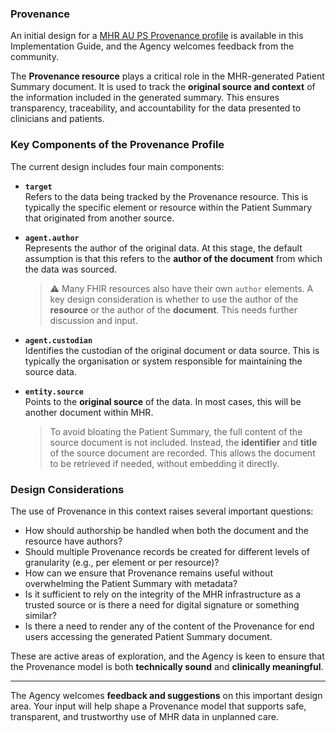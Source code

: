 ### Provenance

An initial design for a [MHR AU PS Provenance profile](StructureDefinition-mhr-au-ps-provenance.profile.json.html) is available in this Implementation Guide, and the Agency welcomes feedback from the community.

The **Provenance resource** plays a critical role in the MHR-generated Patient Summary document. It is used to track the **original source and context** of the information included in the generated summary. This ensures transparency, traceability, and accountability for the data presented to clinicians and patients.

### Key Components of the Provenance Profile

The current design includes four main components:

- **`target`**  
  Refers to the data being tracked by the Provenance resource. This is typically the specific element or resource within the Patient Summary that originated from another source.

- **`agent.author`**  
  Represents the author of the original data. At this stage, the default assumption is that this refers to the **author of the document** from which the data was sourced.  
  > ⚠️ Many FHIR resources also have their own `author` elements. A key design consideration is whether to use the author of the **resource** or the author of the **document**. This needs further discussion and input.

- **`agent.custodian`**  
  Identifies the custodian of the original document or data source. This is typically the organisation or system responsible for maintaining the source data.

- **`entity.source`**  
  Points to the **original source** of the data. In most cases, this will be another document within MHR.  
  > To avoid bloating the Patient Summary, the full content of the source document is not included. Instead, the **identifier** and **title** of the source document are recorded. This allows the document to be retrieved if needed, without embedding it directly.

### Design Considerations

The use of Provenance in this context raises several important questions:

- How should authorship be handled when both the document and the resource have authors?
- Should multiple Provenance records be created for different levels of granularity (e.g., per element or per resource)?
- How can we ensure that Provenance remains useful without overwhelming the Patient Summary with metadata?
- Is it sufficient to rely on the integrity of the MHR infrastructure as a trusted source or is there a need for digital signature or something similar?
- Is there a need to render any of the content of the Provenance for end users accessing the generated Patient Summary document.

These are active areas of exploration, and the Agency is keen to ensure that the Provenance model is both **technically sound** and **clinically meaningful**.

---

The Agency welcomes **feedback and suggestions** on this important design area. Your input will help shape a Provenance model that supports safe, transparent, and trustworthy use of MHR data in unplanned care.

